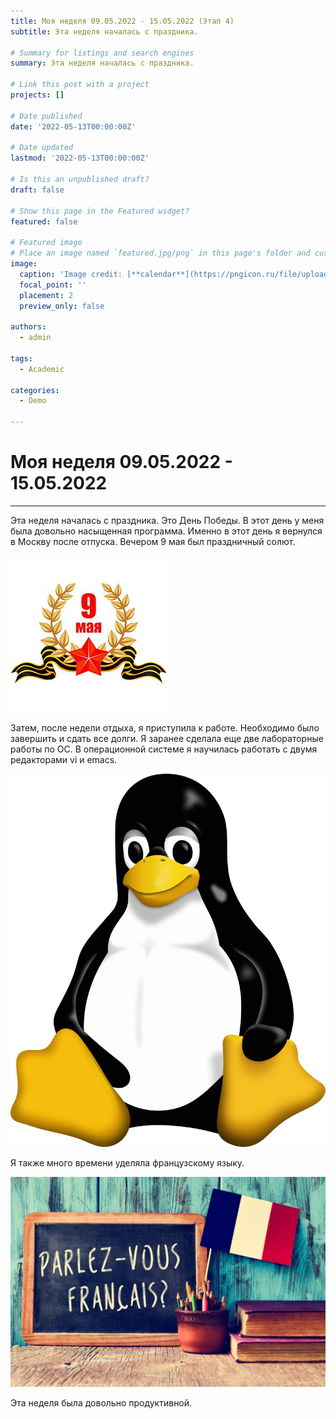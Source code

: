 ```yaml
---
title: Моя неделя 09.05.2022 - 15.05.2022 (Этап 4)
subtitle: Эта неделя началась с праздника.

# Summary for listings and search engines
summary: Эта неделя началась с праздника.

# Link this post with a project
projects: []

# Date published
date: '2022-05-13T00:00:00Z'

# Date updated
lastmod: '2022-05-13T00:00:00Z'

# Is this an unpublished draft?
draft: false

# Show this page in the Featured widget?
featured: false

# Featured image
# Place an image named `featured.jpg/png` in this page's folder and customize its options here.
image:
  caption: 'Image credit: [**calendar**](https://pngicon.ru/file/uploads/kalendar.png)'
  focal_point: ''
  placement: 2
  preview_only: false

authors:
  - admin

tags:
  - Academic

categories:
  - Demo

---
```


# Моя неделя 09.05.2022 - 15.05.2022

_ _ _

Эта неделя началась с праздника. Это День Победы. В этот день у меня была довольно насыщенная программа. Именно в этот день я вернулся в Москву после отпуска. Вечером 9 мая был праздничный солют.

![2](image/2.jpg)

Затем, после недели отдыха, я приступила к работе. Необходимо было завершить и сдать все долги. Я заранее сделала еще две лабораторные работы по ОС. В операционной системе я научилась работать с двумя редакторами vi и emacs.

![3](image/3.png)

Я также много времени уделяла французскому языку.

![1](image/1.jpg)

Эта неделя была довольно продуктивной.